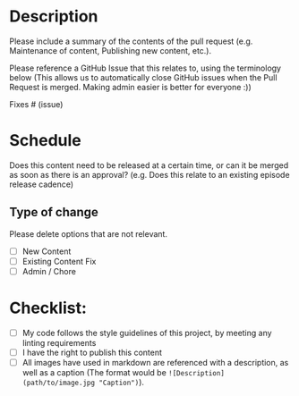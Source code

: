 # Description

Please include a summary of the contents of the pull request (e.g. Maintenance of content, Publishing new content, etc.). 

Please reference a GitHub Issue that this relates to, using the terminology below (This allows us to automatically close GitHub issues when the Pull Request is merged. Making admin easier is better for everyone :))

Fixes # (issue)

# Schedule

Does this content need to be released at a certain time, or can it be merged as soon as there is an approval? (e.g. Does this relate to an existing episode release cadence)

## Type of change

Please delete options that are not relevant.

- [ ] New Content
- [ ] Existing Content Fix
- [ ] Admin / Chore

# Checklist:

- [ ] My code follows the style guidelines of this project, by meeting any linting requirements
- [ ] I have the right to publish this content
- [ ] All images have used in markdown are referenced with a description, as well as a caption (The format would be ``![Description](path/to/image.jpg "Caption")``).